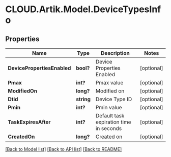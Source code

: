 # CLOUD.Artik.Model.DeviceTypesInfo
## Properties

Name | Type | Description | Notes
------------ | ------------- | ------------- | -------------
**DevicePropertiesEnabled** | **bool?** | Device Properties Enabled | [optional] 
**Pmax** | **int?** | Pmax value | [optional] 
**ModifiedOn** | **long?** | Modified on | [optional] 
**Dtid** | **string** | Device Type ID | [optional] 
**Pmin** | **int?** | Pmin value | [optional] 
**TaskExpiresAfter** | **int?** | Default task expiration time in seconds | [optional] 
**CreatedOn** | **long?** | Created on | [optional] 

[[Back to Model list]](../README.md#documentation-for-models) [[Back to API list]](../README.md#documentation-for-api-endpoints) [[Back to README]](../README.md)

